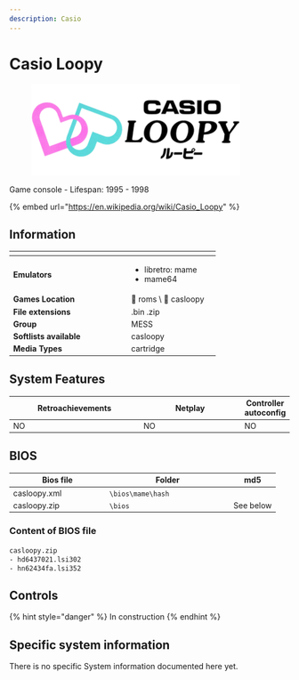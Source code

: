```yaml
---
description: Casio
---
```


# Casio Loopy

<div align="left">

<figure><picture><source srcset="https://raw.githubusercontent.com/fabricecaruso/es-theme-carbon/5e8d8070cabfa15865e3d2a2b873bb55ec1e1768/art/logos/loopy.svg" media="(prefers-color-scheme: dark)"><img src="../../../.gitbook/assets/loopy.png" alt="" width="375"></picture><figcaption></figcaption></figure>

</div>

Game console - Lifespan: 1995 - 1998

{% embed url="https://en.wikipedia.org/wiki/Casio_Loopy" %}

## Information

<table data-header-hidden><thead><tr><th width="198"></th><th></th><th data-hidden></th></tr></thead><tbody><tr><td><strong>Emulators</strong></td><td><ul><li>libretro: mame</li><li>mame64</li></ul></td><td></td></tr><tr><td><strong>Games Location</strong></td><td><span data-gb-custom-inline data-tag="emoji" data-code="1f4c1">📁</span> roms \ <span data-gb-custom-inline data-tag="emoji" data-code="1f4c2">📂</span> casloopy</td><td></td></tr><tr><td><strong>File extensions</strong></td><td>.bin .zip</td><td></td></tr><tr><td><strong>Group</strong></td><td>MESS</td><td></td></tr><tr><td><strong>Softlists available</strong></td><td>casloopy</td><td></td></tr><tr><td><strong>Media Types</strong></td><td>cartridge</td><td></td></tr></tbody></table>

## System Features

<table><thead><tr><th width="245">Retroachievements</th><th width="200">Netplay</th><th>Controller autoconfig</th></tr></thead><tbody><tr><td>NO</td><td>NO</td><td>NO</td></tr></tbody></table>

## BIOS

<table><thead><tr><th width="159">Bios file</th><th width="209.03610108303252">Folder</th><th>md5</th></tr></thead><tbody><tr><td>casloopy.xml</td><td><code>\bios\mame\hash</code></td><td></td></tr><tr><td>casloopy.zip</td><td><code>\bios</code></td><td>See below</td></tr></tbody></table>

### Content of BIOS file

```
casloopy.zip
- hd6437021.lsi302
- hn62434fa.lsi352
```

## Controls

{% hint style="danger" %}
In construction
{% endhint %}

## Specific system information

There is no specific System information documented here yet.
